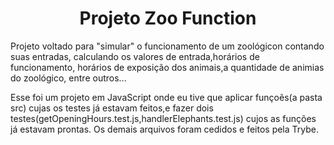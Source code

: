 <h1 align="center"> Projeto Zoo Function </h1>
Projeto voltado para "simular" o funcionamento de um zoológicon contando suas entradas, calculando os valores de entrada,horários de funcionamento, horários de exposição dos animais,a quantidade de animias do zoológico, entre outros...

Esse foi um projeto em JavaScript onde eu tive que aplicar funçoẽs(a pasta src) cujas os testes já estavam feitos,e fazer dois testes(getOpeningHours.test.js,handlerElephants.test.js) cujos as funções já estavam prontas. Os demais arquivos foram cedidos e feitos pela Trybe.

